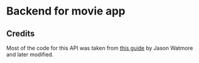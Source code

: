 # Backend for movie app

## Credits

Most of the code for this API was taken from [this guide](https://jasonwatmore.com/post/2018/06/14/nodejs-mongodb-simple-api-for-authentication-registration-and-user-management) by Jason Watmore and later modified.
